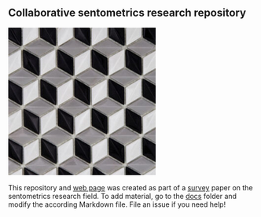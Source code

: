 
## Collaborative sentometrics research repository

![logo](docs/logo.png)

This repository and [web page](https://sborms.github.io/econometrics-meets-sentiment/) was created as part of a [survey](https://doi.org/10.1111/joes.12370) paper on the sentometrics research field. To add material, go to the [docs](https://github.com/sborms/econometrics-meets-sentiment/tree/master/docs) folder and modify the according Markdown file. File an issue if you need help!

